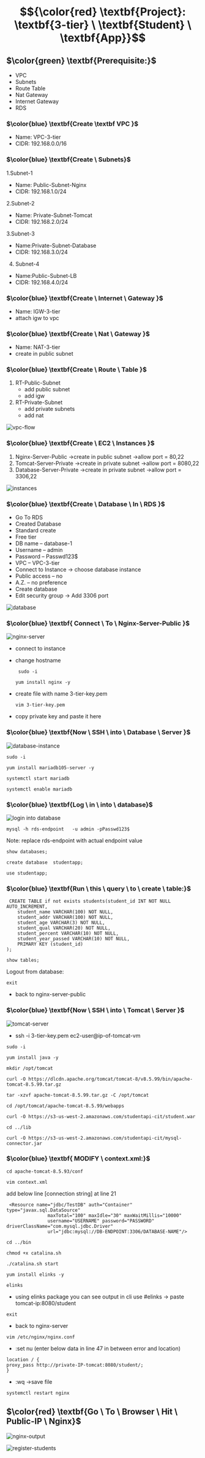 
# $${\color{red} \textbf{Project}: \textbf{3-tier} \ \textbf{Student} \ \textbf{App}}$$
  
## $\color{green} \textbf{Prerequisite:}$
- VPC 
- Subnets
- Route Table 
- Nat Gateway
- Internet Gateway
- RDS 

### $\color{blue} \textbf{Create \textbf VPC }$
- Name: VPC-3-tier
- CIDR: 192.168.0.0/16

### $\color{blue} \textbf{Create \ Subnets}$
1.Subnet-1
- Name: Public-Subnet-Nginx
- CIDR: 192.168.1.0/24

2.Subnet-2
- Name: Private-Subnet-Tomcat
- CIDR: 192.168.2.0/24

3.Subnet-3
- Name:Private-Subnet-Database
- CIDR: 192.168.3.0/24

4. Subnet-4
- Name:Public-Subnet-LB
- CIDR: 192.168.4.0/24
  
### $\color{blue} \textbf{Create \ Internet \ Gateway }$
- Name: IGW-3-tier
- attach igw to vpc

### $\color{blue} \textbf{Create \ Nat \ Gateway }$
- Name: NAT-3-tier
- create in public subnet

### $\color{blue} \textbf{Create \ Route \ Table }$
1. RT-Public-Subnet
   - add public subnet
   - add igw
2. RT-Private-Subnet
   - add private subnets
   - add nat

![vpc-flow](https://github.com/abhipraydhoble/Project-3-tier-Student-App/assets/122669982/aaae3b25-2030-453e-992b-c4ae9a2291b9)

### $\color{blue} \textbf{Create \ EC2 \ Instances }$

1. Nginx-Server-Public  ->create in public subnet ->allow port = 80,22
2. Tomcat-Server-Private ->create in private subnet ->allow port = 8080,22
3. Database-Server-Private ->create in private subnet ->allow port = 3306,22

![instances](https://github.com/abhipraydhoble/Project-3-tier-Student-App/assets/122669982/e2080675-51d3-4101-824a-81129830187e)


### $\color{blue} \textbf{Create \ Database \ In \ RDS  }$
- Go To RDS
- Created Database
- Standard create 
- Free tier 
- DB name – database-1 
- Username – admin 
- Password – Passwd123$
- VPC –  VPC-3-tier
- Connect to Instance -> choose database instance
- Public access – no 
- A.Z. – no preference 
- Create database 
- Edit security group -> Add 3306 port

![database](https://github.com/abhipraydhoble/Project-3-tier-Student-App/assets/122669982/31d6e98c-986a-41ad-bbe8-0418e9beaa17)

### $\color{blue} \textbf{ Connect \ To \ Nginx-Server-Public }$

![nginx-server](https://github.com/abhipraydhoble/Project-3-tier-Student-App/assets/122669982/0cbb6175-9570-4ce7-a4ef-4cd7b5b24ceb)

- connect to instance
- change hostname
  
  ````
   sudo -i
  ````
  ````
  yum install nginx -y
  ````
- create file with name 3-tier-key.pem
  ```` 
  vim 3-tier-key.pem
  ````
- copy private key and paste it here
 
### $\color{blue} \textbf{Now \ SSH \ into \ Database \ Server }$

![database-instance](https://github.com/abhipraydhoble/Project-3-tier-Student-App/assets/122669982/8159a278-d612-441e-93da-d581428cdd3a)

````
sudo -i
````
````
yum install mariadb105-server -y
````
````
systemctl start mariadb
````
````
systemctl enable mariadb
````
### $\color{blue} \textbf{Log \ in \ into \ database}$

![login into database](https://github.com/abhipraydhoble/Project-3-tier-Student-App/assets/122669982/ba0c082a-060f-48f9-8520-83c906337251)

````
mysql -h rds-endpoint   -u admin -pPasswd123$
````
Note: replace rds-endpoint with actual endpoint value

````
show databases;
````
````
create database  studentapp;
````
````
use studentapp;
````

### $\color{blue} \textbf{Run \ this \ query \ to \ create \ table:}$
````
 CREATE TABLE if not exists students(student_id INT NOT NULL AUTO_INCREMENT,  
	student_name VARCHAR(100) NOT NULL,  
	student_addr VARCHAR(100) NOT NULL,   
	student_age VARCHAR(3) NOT NULL,      
	student_qual VARCHAR(20) NOT NULL,     
	student_percent VARCHAR(10) NOT NULL,   
	student_year_passed VARCHAR(10) NOT NULL,  
	PRIMARY KEY (student_id)  
);
````
````
show tables;
````
Logout from database:
````
exit
````
- back to nginx-server-public
  
### $\color{blue} \textbf{Now \ SSH \ into \ Tomcat \ Server }$

![tomcat-server](https://github.com/abhipraydhoble/Project-3-tier-Student-App/assets/122669982/a6cd6922-7be0-4f6b-ab56-d69423093ae5)

- ssh -i 3-tier-key.pem  ec2-user@ip-of-tomcat-vm
````
sudo -i
````
````
yum install java -y
````
````
mkdir /opt/tomcat
````
````
curl -O https://dlcdn.apache.org/tomcat/tomcat-8/v8.5.99/bin/apache-tomcat-8.5.99.tar.gz
````
````
tar -xzvf apache-tomcat-8.5.99.tar.gz -C /opt/tomcat
````
````
cd /opt/tomcat/apache-tomcat-8.5.99/webapps
````
````
curl -O https://s3-us-west-2.amazonaws.com/studentapi-cit/student.war
````
````
cd ../lib
````
````
curl -O https://s3-us-west-2.amazonaws.com/studentapi-cit/mysql-connector.jar
````
### $\color{blue} \textbf{ MODIFY \ context.xml:}$
````
cd apache-tomcat-8.5.93/conf
````
````
vim context.xml
````
add below line [connection string] at line 21
````
 <Resource name="jdbc/TestDB" auth="Container" type="javax.sql.DataSource"
               maxTotal="100" maxIdle="30" maxWaitMillis="10000"
               username="USERNAME" password="PASSWORD" driverClassName="com.mysql.jdbc.Driver"
               url="jdbc:mysql://DB-ENDPOINT:3306/DATABASE-NAME"/>

````
````
cd ../bin
````
````
chmod +x catalina.sh
````
````
./catalina.sh start
````
````
yum install elinks -y
````
````
elinks
````
- using elinks package you can see output in cli use #elinks -> paste tomcat-ip:8080/student

````
exit
````
- back to nginx-server
````
vim /etc/nginx/nginx.conf
````
- :set nu
(enter below data in line 47 in between error and location)
````
location / {
proxy_pass http://private-IP-tomcat:8080/student/;
}
````
- :wq  ->save file

````
systemctl restart nginx
````

## $\color{red} \textbf{Go \ To \ Browser \ Hit \ Public-IP \ Nginx}$
![nginx-output](https://github.com/abhipraydhoble/Project-3-tier-Student-App/assets/122669982/b2929899-fee8-4790-8178-c870faa55124)

![register-students](https://github.com/abhipraydhoble/Project-3-tier-Student-App/assets/122669982/210a4bef-8fc2-4ada-9faa-ad3f8b751958)
